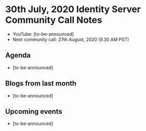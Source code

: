 # 30th July, 2020 Identity Server Community Call Notes

* YouTube: [to-be-announced]
* Next community call: 27th August, 2020 (9.30 AM PST)

## Agenda

* [to-be-announced]

## Blogs from last month

* [to-be-announced]

## Upcoming events

* [to-be-announced]
